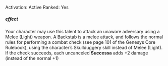 Activation: Active
Ranked: Yes
##### effect
Your character may use this talent to attack
an unaware adversary using a Melee (Light)
weapon. A Backstab is a melee attack, and
follows the normal rules for performing a
combat check (see page 101 of the Genesys
Core Rulebook), using the character’s
Skullduggery skill instead of Melee (Light). If
the check succeeds, each uncanceled **Successa** adds
+2 damage (instead of the normal +1)